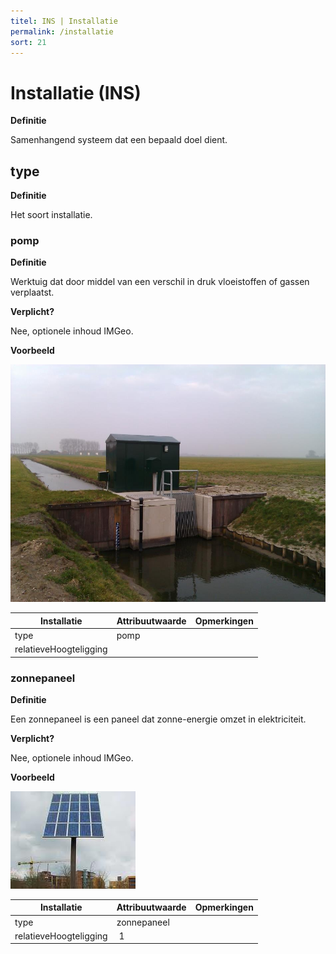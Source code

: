 ```yaml
---
titel: INS | Installatie
permalink: /installatie
sort: 21
---
```


Installatie (INS)
===========

**Definitie**

Samenhangend systeem dat een bepaald doel dient.

type
----

**Definitie**

Het soort installatie.

### pomp

**Definitie**

Werktuig dat door middel van een verschil in druk vloeistoffen of gassen
verplaatst.

**Verplicht?**

Nee, optionele inhoud IMGeo.

**Voorbeeld**

![](media/226b708867977112cd88408e0825eaf9.jpg)

| **Installatie**        | **Attribuutwaarde** | **Opmerkingen** |
|------------------------|---------------------|-----------------|
| type                   | pomp                |                 |
| relatieveHoogteligging |                     |                 |

### zonnepaneel

**Definitie**

Een zonnepaneel is een paneel dat zonne-energie omzet in elektriciteit.

**Verplicht?**

Nee, optionele inhoud IMGeo.

**Voorbeeld**

![](media/7e70778b65ad4db006274448324226fe.png)

| **Installatie**        | **Attribuutwaarde** | **Opmerkingen** |
|------------------------|---------------------|-----------------|
| type                   | zonnepaneel         |                 |
| relatieveHoogteligging |  1                  |                 |
